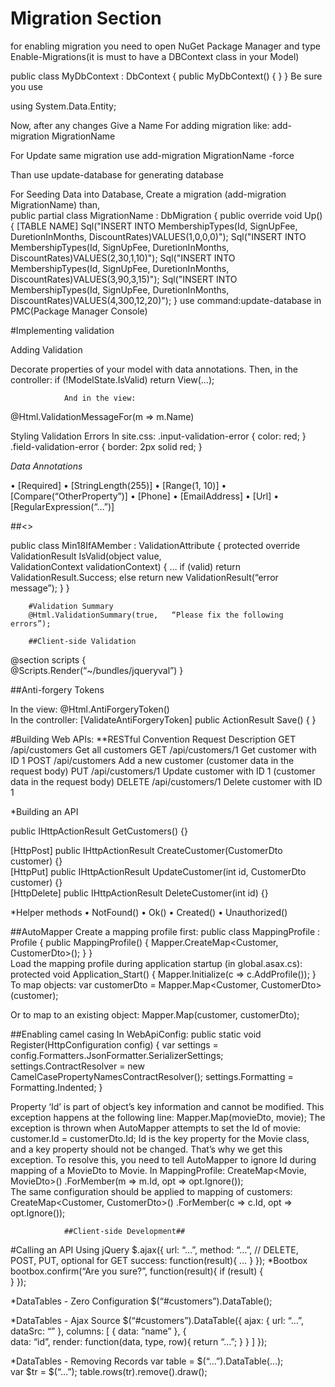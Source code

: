 # Migration Section
for enabling migration you need to open NuGet Package Manager and
type Enable-Migrations(it is must to have a DBContext class in your Model)

public class MyDbContext : DbContext
{
    public MyDbContext()
    {
    }
}
Be sure you use

using System.Data.Entity;

Now,
after any changes Give a Name For adding migration like: add-migration MigrationName

For Update same migration use add-migration MigrationName -force

Than use update-database for generating database

For Seeding Data into Database, Create a migration (add-migration MigrationName)
than,     
public partial class MigrationName : DbMigration
    {
        public override void Up()
        {										   [TABLE NAME]
            Sql("INSERT INTO MembershipTypes(Id, SignUpFee, DuretionInMonths, DiscountRates)VALUES(1,0,0,0)");
            Sql("INSERT INTO MembershipTypes(Id, SignUpFee, DuretionInMonths, DiscountRates)VALUES(2,30,1,10)");
            Sql("INSERT INTO MembershipTypes(Id, SignUpFee, DuretionInMonths, DiscountRates)VALUES(3,90,3,15)");
            Sql("INSERT INTO MembershipTypes(Id, SignUpFee, DuretionInMonths, DiscountRates)VALUES(4,300,12,20)");
        }
		use command:update-database in PMC(Package Manager Console)

#Implementing validation

Adding Validation 

Decorate properties of your model with data annotations. Then, in the controller:
if	(!ModelState.IsValid)
				return	View(…);	

                And in the view:
@Html.ValidationMessageFor(m	=>	m.Name)	

Styling Validation Errors 
In site.css:
.input-validation-error	{
				color:	red;
}		
.field-validation-error	{
				border:	2px	solid	red;
}	

*Data Annotations*

• [Required]
• [StringLength(255)]
• [Range(1, 10)]
• [Compare(“OtherProperty”)]
• [Phone]
• [EmailAddress]
• [Url]
• [RegularExpression(“…”)]

##<<Custom Validation>>

public	class	Min18IfAMember	:	ValidationAttribute
{
					protected	override	ValidationResult	IsValid(object	value,	
ValidationContext	validationContext)
					{
										…
										if	(valid)	return	ValidationResult.Success;
										else	return	new	ValidationResult(“error	message”);
					}
}	
		
        #Validation Summary 
        @Html.ValidationSummary(true,	“Please	fix	the	following	errors”);	

        ##Client-side Validation 
@section	scripts	{	
					@Scripts.Render(“~/bundles/jqueryval”)
}		

##Anti-forgery Tokens

In the view:
@Html.AntiForgeryToken()	
In the controller:
[ValidateAntiForgeryToken]
public	ActionResult	Save()	{	}	


#Building Web APIs:
**RESTful Convention 
Request Description
GET /api/customers Get all customers
GET /api/customers/1 Get customer with ID 1
POST /api/customers Add a new customer (customer data in the request body)
PUT /api/customers/1 Update customer with ID 1 (customer data in the request body)
DELETE /api/customers/1 Delete customer with ID 1

*Building an API 

public	IHttpActionResult	GetCustomers()	{}	

[HttpPost]
public	IHttpActionResult	CreateCustomer(CustomerDto	customer)	{}	
[HttpPut]
public	IHttpActionResult	UpdateCustomer(int	id,	CustomerDto	
customer)	{}	
[HttpDelete]
public	IHttpActionResult	DeleteCustomer(int	id)	{}	

*Helper methods
• NotFound()
• Ok()
• Created()
• Unauthorized()

##AutoMapper
Create a mapping profile first:
public	class	MappingProfile	:	Profile	
{
					public	MappingProfile()
					{
										Mapper.CreateMap<Customer,	CustomerDto>();
					}
}	
Load the mapping profile during application startup (in global.asax.cs):
protected	void	Application_Start()
{
				Mapper.Initialize(c	=>	c.AddProfile<MappingProfile>());
}	
To map objects:
var	customerDto	=	Mapper.Map<Customer,	CustomerDto>(customer);	

Or to map to an existing object:
Mapper.Map(customer,	customerDto);	

##Enabling camel casing
In WebApiConfig:
public	static	void	Register(HttpConfiguration	config)
{
				var	settings	=	
config.Formatters.JsonFormatter.SerializerSettings;
				settings.ContractResolver	=	new	
CamelCasePropertyNamesContractResolver();
				settings.Formatting	=	Formatting.Indented;
}

Property ‘Id’ is part of object’s key information and cannot be modified.
This exception happens at the following line:
Mapper.Map(movieDto,	movie);	
The exception is thrown when AutoMapper attempts to set the Id of movie:
customer.Id	=	customerDto.Id;	
Id is the key property for the Movie class, and a key property should not be changed.
That’s why we get this exception. To resolve this, you need to tell AutoMapper to ignore
Id during mapping of a MovieDto to Movie.
In MappingProfile:
CreateMap<Movie,	MovieDto>()
				.ForMember(m	=>	m.Id,	opt	=>	opt.Ignore());	
The same configuration should be applied to mapping of customers:
CreateMap<Customer,	CustomerDto>()
				.ForMember(c	=>	c.Id,	opt	=>	opt.Ignore());

				##Client-side Development##
#Calling an API Using jQuery 
$.ajax({
				url:	“…”,
				method:	“…”,	//	DELETE,	POST,	PUT,	optional	for	GET
				success:	function(result){
								…
				}
});	
*Bootbox
bootbox.confirm(“Are	you	sure?”,	function(result){
				if	(result)	{	
				}
});	

*DataTables - Zero Configuration
$(“#customers”).DataTable();	
 
 *DataTables - Ajax Source
$(“#customers”).DataTable({
				ajax:	{
								url:	“…”,
								dataSrc:	“”
				},
				columns:	[
									{	data:	“name”	},
									{	
											data:	“id”,
											render:	function(data,	type,	row){
															return	“…”;
											}
									}
				]
});	

*DataTables - Removing Records
var	table	=	$(“…”).DataTable(…);	
var	$tr	=	$(“…”);
table.rows(tr).remove().draw();	
